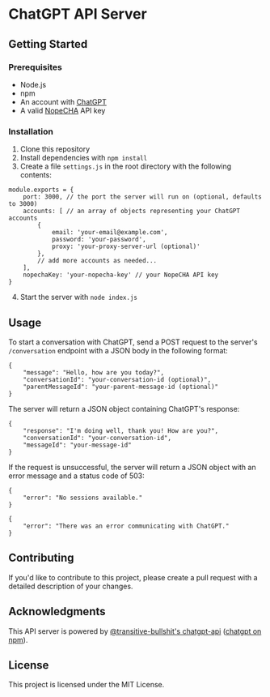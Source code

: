 # ChatGPT API Server

## Getting Started

### Prerequisites
- Node.js
- npm
- An account with [ChatGPT](https://chat.openai.com/chat)
- A valid [NopeCHA](https://nopecha.com/) API key

### Installation
1. Clone this repository
2. Install dependencies with `npm install`
3. Create a file `settings.js` in the root directory with the following contents:
```JS
module.exports = {
    port: 3000, // the port the server will run on (optional, defaults to 3000)
    accounts: [ // an array of objects representing your ChatGPT accounts
        {
            email: 'your-email@example.com',
            password: 'your-password',
            proxy: 'your-proxy-server-url (optional)'
        },
        // add more accounts as needed...
    ],
    nopechaKey: 'your-nopecha-key' // your NopeCHA API key
}
```
4. Start the server with `node index.js`

## Usage
To start a conversation with ChatGPT, send a POST request to the server's `/conversation` endpoint with a JSON body in the following format:
```
{
    "message": "Hello, how are you today?",
    "conversationId": "your-conversation-id (optional)",
    "parentMessageId": "your-parent-message-id (optional)"
}
```
The server will return a JSON object containing ChatGPT's response:
```
{
    "response": "I'm doing well, thank you! How are you?",
    "conversationId": "your-conversation-id",
    "messageId": "your-message-id"
}
```

If the request is unsuccessful, the server will return a JSON object with an error message and a status code of 503:
```
{
    "error": "No sessions available."
}
```
```
{
    "error": "There was an error communicating with ChatGPT."
}
```

## Contributing
If you'd like to contribute to this project, please create a pull request with a detailed description of your changes.

## Acknowledgments
This API server is powered by [@transitive-bullshit's chatgpt-api](https://github.com/transitive-bullshit/chatgpt-api) ([chatgpt on npm](https://www.npmjs.com/package/chatgpt)).

## License
This project is licensed under the MIT License.
